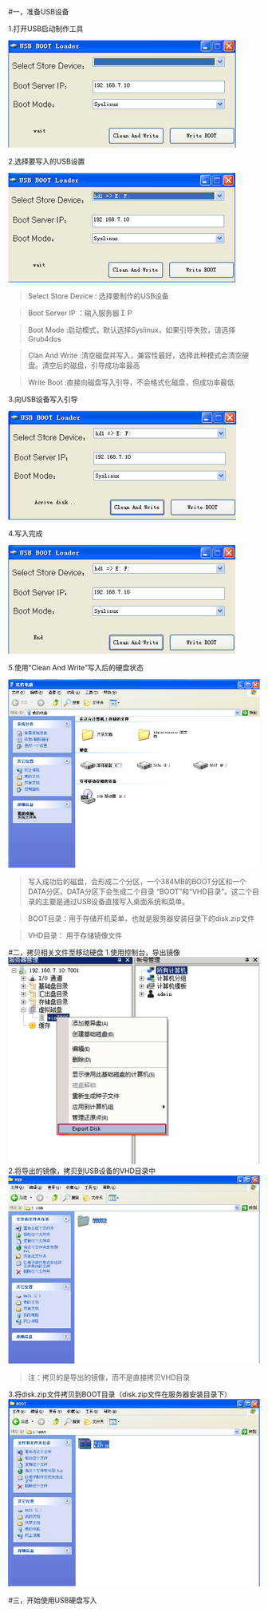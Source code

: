#一，准备USB设备

1.打开USB启动制作工具

![](/assets/26-1.png)

2.选择要写入的USB设置

![](/assets/26-2.png)





>Select Store Device : 选择要制作的USB设备





>Boot Server IP ：输入服务器ＩＰ



>Boot Mode :启动模式，默认选择Syslinux，如果引导失败，请选择 Grub4dos



>Clan And Write :清空磁盘并写入，兼容性最好，选择此种模式会清空硬盘。清空后的磁盘，引导成功率最高



>Write Boot :直接向磁盘写入引导，不会格式化磁盘，但成功率最低





3.向USB设备写入引导

![](/assets/26-3.png)





4.写入完成

![](/assets/26-4.png)





5.使用“Clean And Write”写入后的硬盘状态

![](/assets/26-5.png)



>写入成功后的磁盘，会形成二个分区，一个384MB的BOOT分区和一个DATA分区。DATA分区下会生成二个目录 “BOOT”和“VHD目录”。这二个目录的主要是通过USB设备直接写入桌面系统和菜单。



>BOOT目录：用于存储开机菜单，也就是服务器安装目录下的disk.zip文件



>VHD目录： 用于存储镜像文件





#二，拷贝相关文件至移动硬盘
1.使用控制台，导出镜像
![](/assets/27-1.png)
2.将导出的镜像，拷贝到USB设备的VHD目录中
![](/assets/27-2.png)
> 注：拷贝的是导出的镜像，而不是直接拷贝VHD目录


3.将disk.zip文件拷贝到BOOT目录（disk.zip文件在服务器安装目录下）
![](/assets/27-3.png)


#三，开始使用USB硬盘写入





